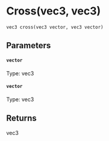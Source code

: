 # Cross(vec3, vec3)

```
vec3 cross(vec3 vector, vec3 vector)
```

## Parameters

#### `vector`
Type: vec3

#### `vector`
Type: vec3

## Returns

vec3




